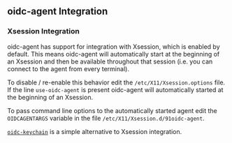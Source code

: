 ## oidc-agent Integration
### Xsession Integration
oidc-agent has support for integration with Xsession, which is enabled by
default. This means oidc-agent will automatically start at the beginning of an 
Xsession and then be available throughout that session (i.e. you can connect to
the agent from every terminal).

To disable / re-enable this behavior edit the `/etc/X11/Xsession.options` file. If the line `use-oidc-agent` is present oidc-agent will automatically started at the beginning of an Xsession.

To pass command line options to the automatically started agent edit the
`OIDCAGENTARGS` variable in the file `/etc/X11/Xsession.d/91oidc-agent`.

[`oidc-keychain`](../oidc-keychain/oidc-keychain.md) is a simple alternative to Xsession integration.


